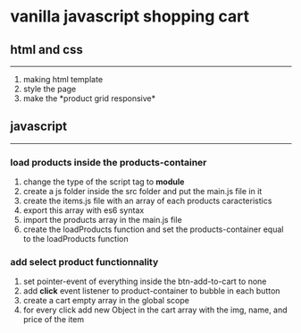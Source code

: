# vanilla javascript shopping cart

## html and css
---
1. making html template
2. style the page
3. make the \*product grid responsive\* 

## javascript
---
### load products inside the products-container 

1. change the type of the script tag to **module**
2. create a js folder inside the src folder and put the main.js file in it
3. create the items.js file with an array of each products caracteristics
4. export this array with es6 syntax
6. import the products array in the main.js file
7. create the loadProducts function and set the products-container equal to the loadProducts function

### add select product functionnality

1. set pointer-event of everything inside the btn-add-to-cart to none
2. add **click** event listener to product-container to bubble in each button
3. create a cart empty array in the global scope
4. for every click add new Object in the cart array with the img, name, and price of the item





















